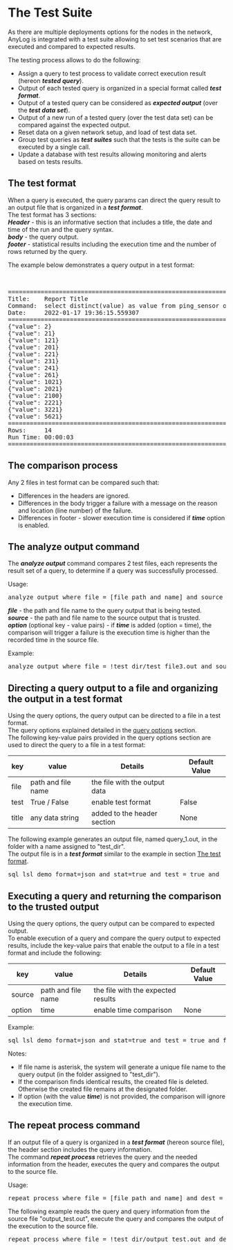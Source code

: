 # The Test Suite

As there are multiple deployments options for the nodes in the network, AnyLog is integrated with a test suite allowing
to set test scenarios that are executed and compared to expected results.  

The testing process allows to do the following:
* Assign a query to test process to validate correct execution result (hereon ***tested query***).
* Output of each tested query is organized in a special format called ***test format***.
* Output of a tested query can be considered as ***expected output*** (over the ***test data set***).   
* Output of a new run of a tested query (over the test data set) can be compared against the expected output.
* Reset data on a given network setup, and load of test data set.
* Group test queries as ***test suites*** such that the tests is the suite can be executed by a single call.
* Update a database with test results allowing monitoring and alerts based on tests results.

## The test format

When a query is executed, the query params can direct the query result to an output file that is organized in a ***test format***.  
The test format has 3 sections:  
***Header*** - this is an informative section that includes a title, the date and time of the run and the query syntax.  
***body*** - the query output.  
***footer*** - statistical results including the execution time and the number of rows returned by the query.  

The example below demonstrates a query output in a test format:
<pre> 

==========================================================================
Title:    Report Title
Command:  select distinct(value) as value from ping_sensor order by value 
Date:     2022-01-17 19:36:15.559307
==========================================================================
{"value": 2}
{"value": 21}
{"value": 121}
{"value": 201}
{"value": 221}
{"value": 231}
{"value": 241}
{"value": 261}
{"value": 1021}
{"value": 2021}
{"value": 2100}
{"value": 2221}
{"value": 3221}
{"value": 5621}
==========================================================================
Rows:     14
Run Time: 00:00:03
==========================================================================
</pre>  

## The comparison process

Any 2 files in test format can be compared such that:
* Differences in the headers are ignored.
* Differences in the body trigger a failure with a message on the reason and location (line number) of the failure.
* Differences in footer - slower execution time is considered if ***time*** option is enabled.


## The analyze output command

The ***analyze output*** command compares 2 test files, each represents the result set of a query, to determine if a query was successfully processed.  

Usage:
<pre>
analyze output where file = [file path and name] and source = [file path and name] and option = time
</pre> 

***file*** - the path and file name to the query output that is being tested.   
***source*** - the path and file name to the source output that is trusted.  
***option*** (optional key - value pairs) - if ***time*** is added (option = time), the comparison will trigger a failure is the execution time is higher than the recorded time in the source file.

Example:
<pre>
analyze output where file = !test_dir/test_file3.out and source = !test_dir/test_file2.out and include = time
</pre> 

## Directing a query output to a file and organizing the output in a test format

Using the query options, the query output can be directed to a file in a test format.  
The query options explained detailed in the [query options](https://github.com/AnyLog-co/documentation/blob/master/queries.md#query-options) section.  
The following key-value pairs provided in the query options section are used to direct the query to a file in a test format:

| key    | value           | Details                          | Default Value |
| ------ | --------------- | -------------------------------- | --------------|
| file   | path and file name | the file with the output data |               |
| test   | True / False       | enable test format            | False         |
| title  | any data string    | added to the header section   | None          |

The following example generates an output file, named query_1.out, in the folder with a name assigned to "test_dir".  
The output file is in a ***test format*** similar to the example in section [The test format](#the-test-format).
<pre>
sql lsl_demo format=json and stat=true and test = true and  file = !test_dir\query_1.out and title = "Data set #35" "select distinct(value) as value from ping_sensor order by value"
</pre> 

## Executing a query and returning the comparison to the trusted output

Using the query options, the query output can be compared to expected output.  
To enable execution of a query and compare the query output to expected results, include the key-value pairs that enable the output
to a file in a test format and include the following:

| key    | value           | Details                          | Default Value |
| ------ | --------------- | -------------------------------- | --------------|
| source   | path and file name | the file with the expected results |        |
| option   | time       | enable time comparison       | None          |

Example:

<pre>
sql lsl_demo format=json and stat=true and test = true and file = !test_dir\* and source= !test_dir\query_1.out and title = "Data set #35" "select distinct(value) as value from ping_sensor order by value"
</pre> 

Notes:
* If file name is asterisk, the system will generate a unique file name to the query output (in the folder assigned to "test_dir").
* If the comparison finds identical results, the created file is deleted. Otherwise the created file remains at the designated folder.
* If option (with the value ***time***) is not provided, the comparison will ignore the execution time.

## The repeat process command

If an output file of a query is organized in a ***test format*** (hereon source file), the header section includes the query information.  
The command ***repeat process*** retrieves the query and the needed information from the header, executes the query and
compares the output to the source file.  

Usage:
<pre>
repeat process where file = [file path and name] and dest = [destination for messages]
</pre> 

The following example reads the query and query information from the source file "output_test.out", execute the query and 
compares the output of the execution to the source file.
<pre>
repeat process where file = !test_dir/output_test.out and dest = stdout
</pre> 



